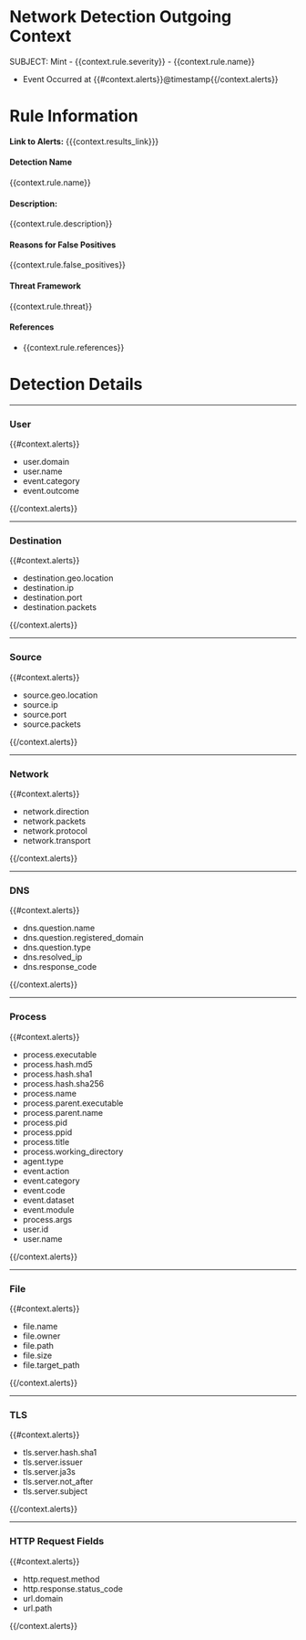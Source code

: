 # Network Detection Outgoing Context

SUBJECT: Mint - {{context.rule.severity}} - {{context.rule.name}}

- Event Occurred at {{#context.alerts}}@timestamp{{/context.alerts}}


# Rule Information

**Link to Alerts:** {{{context.results_link}}}

#### Detection Name

{{context.rule.name}}

#### Description:

{{context.rule.description}}

#### Reasons for False Positives

{{context.rule.false_positives}}

#### Threat Framework

{{context.rule.threat}}

#### References
- {{context.rule.references}}


# Detection Details

---------------
### User 

{{#context.alerts}}

* user.domain
* user.name
* event.category
* event.outcome


{{/context.alerts}}

---------------
### Destination 

{{#context.alerts}}

* destination.geo.location
* destination.ip
* destination.port
* destination.packets

{{/context.alerts}}

---------------
### Source 

{{#context.alerts}}

- source.geo.location
- source.ip
- source.port
- source.packets

{{/context.alerts}}


---------------
### Network

{{#context.alerts}}

* network.direction
* network.packets
* network.protocol
* network.transport

{{/context.alerts}}


---------------
### DNS

{{#context.alerts}}

* dns.question.name
* dns.question.registered_domain
* dns.question.type
* dns.resolved_ip
* dns.response_code

{{/context.alerts}}

---------------
### Process

{{#context.alerts}}

* process.executable
* process.hash.md5
* process.hash.sha1
* process.hash.sha256
* process.name
* process.parent.executable
* process.parent.name
* process.pid
* process.ppid
* process.title
* process.working_directory
* agent.type
* event.action
* event.category
* event.code
* event.dataset
* event.module
* process.args
* user.id
* user.name

{{/context.alerts}}


-------------
### File

{{#context.alerts}}

* file.name
* file.owner
* file.path
* file.size
* file.target_path

{{/context.alerts}}


---------------
### TLS

{{#context.alerts}}

* tls.server.hash.sha1
* tls.server.issuer
* tls.server.ja3s
* tls.server.not_after
* tls.server.subject

{{/context.alerts}}


---------------
### HTTP Request Fields

{{#context.alerts}}

* http.request.method
* http.response.status_code
* url.domain
* url.path


{{/context.alerts}}



